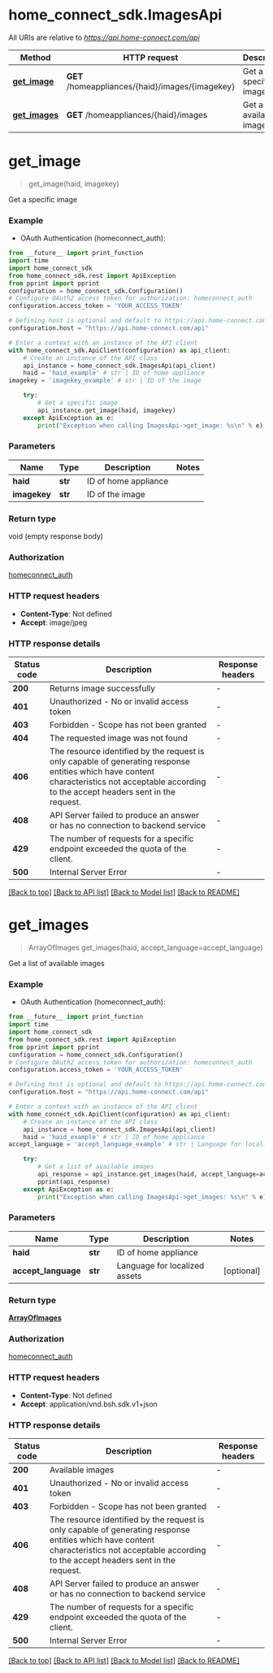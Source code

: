 # home_connect_sdk.ImagesApi

All URIs are relative to *https://api.home-connect.com/api*

Method | HTTP request | Description
------------- | ------------- | -------------
[**get_image**](ImagesApi.md#get_image) | **GET** /homeappliances/{haid}/images/{imagekey} | Get a specific image
[**get_images**](ImagesApi.md#get_images) | **GET** /homeappliances/{haid}/images | Get a list of available images


# **get_image**
> get_image(haid, imagekey)

Get a specific image

### Example

* OAuth Authentication (homeconnect_auth):
```python
from __future__ import print_function
import time
import home_connect_sdk
from home_connect_sdk.rest import ApiException
from pprint import pprint
configuration = home_connect_sdk.Configuration()
# Configure OAuth2 access token for authorization: homeconnect_auth
configuration.access_token = 'YOUR_ACCESS_TOKEN'

# Defining host is optional and default to https://api.home-connect.com/api
configuration.host = "https://api.home-connect.com/api"

# Enter a context with an instance of the API client
with home_connect_sdk.ApiClient(configuration) as api_client:
    # Create an instance of the API class
    api_instance = home_connect_sdk.ImagesApi(api_client)
    haid = 'haid_example' # str | ID of home appliance
imagekey = 'imagekey_example' # str | ID of the image

    try:
        # Get a specific image
        api_instance.get_image(haid, imagekey)
    except ApiException as e:
        print("Exception when calling ImagesApi->get_image: %s\n" % e)
```

### Parameters

Name | Type | Description  | Notes
------------- | ------------- | ------------- | -------------
 **haid** | **str**| ID of home appliance | 
 **imagekey** | **str**| ID of the image | 

### Return type

void (empty response body)

### Authorization

[homeconnect_auth](../README.md#homeconnect_auth)

### HTTP request headers

 - **Content-Type**: Not defined
 - **Accept**: image/jpeg

### HTTP response details
| Status code | Description | Response headers |
|-------------|-------------|------------------|
**200** | Returns image successfully |  -  |
**401** | Unauthorized - No or invalid access token |  -  |
**403** | Forbidden - Scope has not been granted |  -  |
**404** | The requested image was not found |  -  |
**406** | The resource identified by the request is only capable of generating response entities which have content characteristics not acceptable according to the accept headers sent in the request. |  -  |
**408** | API Server failed to produce an answer or has no connection to backend service |  -  |
**429** | The number of requests for a specific endpoint exceeded the quota of the client.  |  -  |
**500** | Internal Server Error |  -  |

[[Back to top]](#) [[Back to API list]](../README.md#documentation-for-api-endpoints) [[Back to Model list]](../README.md#documentation-for-models) [[Back to README]](../README.md)

# **get_images**
> ArrayOfImages get_images(haid, accept_language=accept_language)

Get a list of available images

### Example

* OAuth Authentication (homeconnect_auth):
```python
from __future__ import print_function
import time
import home_connect_sdk
from home_connect_sdk.rest import ApiException
from pprint import pprint
configuration = home_connect_sdk.Configuration()
# Configure OAuth2 access token for authorization: homeconnect_auth
configuration.access_token = 'YOUR_ACCESS_TOKEN'

# Defining host is optional and default to https://api.home-connect.com/api
configuration.host = "https://api.home-connect.com/api"

# Enter a context with an instance of the API client
with home_connect_sdk.ApiClient(configuration) as api_client:
    # Create an instance of the API class
    api_instance = home_connect_sdk.ImagesApi(api_client)
    haid = 'haid_example' # str | ID of home appliance
accept_language = 'accept_language_example' # str | Language for localized assets (optional)

    try:
        # Get a list of available images
        api_response = api_instance.get_images(haid, accept_language=accept_language)
        pprint(api_response)
    except ApiException as e:
        print("Exception when calling ImagesApi->get_images: %s\n" % e)
```

### Parameters

Name | Type | Description  | Notes
------------- | ------------- | ------------- | -------------
 **haid** | **str**| ID of home appliance | 
 **accept_language** | **str**| Language for localized assets | [optional] 

### Return type

[**ArrayOfImages**](ArrayOfImages.md)

### Authorization

[homeconnect_auth](../README.md#homeconnect_auth)

### HTTP request headers

 - **Content-Type**: Not defined
 - **Accept**: application/vnd.bsh.sdk.v1+json

### HTTP response details
| Status code | Description | Response headers |
|-------------|-------------|------------------|
**200** | Available images |  -  |
**401** | Unauthorized - No or invalid access token |  -  |
**403** | Forbidden - Scope has not been granted |  -  |
**406** | The resource identified by the request is only capable of generating response entities which have content characteristics not acceptable according to the accept headers sent in the request. |  -  |
**408** | API Server failed to produce an answer or has no connection to backend service |  -  |
**429** | The number of requests for a specific endpoint exceeded the quota of the client.  |  -  |
**500** | Internal Server Error |  -  |

[[Back to top]](#) [[Back to API list]](../README.md#documentation-for-api-endpoints) [[Back to Model list]](../README.md#documentation-for-models) [[Back to README]](../README.md)

